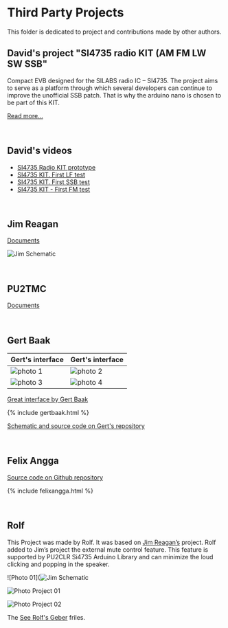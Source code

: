 # Third Party Projects

This folder is dedicated to project and contributions made by other authors.


## David's project "SI4735 radio KIT (AM FM LW SW SSB"
Compact EVB designed for the SILABS radio IC – SI4735.
The project aims to serve as a platform through which several developers can continue to improve the unofficial SSB patch. That is why the arduino nano is chosen to be part of this KIT.

[Read more...](https://davidmartinsengineering.wordpress.com/si4735-radio-kit/)


<BR>

## David's videos 

* [SI4735 Radio KIT prototype](https://youtu.be/ENqokz09xvU)
* [SI4735 KIT. First LF test](https://youtu.be/hjDvo8ehZi4)
* [SI4735 KIT. First SSB test](https://youtu.be/bZW6NiOEGSQ)
* [SI4735 KIT - First FM test](https://youtu.be/LudpuwJSajU)



<BR>

## Jim Reagan

[Documents](https://github.com/pu2clr/SI4735/tree/master/extras/Third_Party_Projects/Jim_Reagan)

![Jim Schematic](https://pu2clr.github.io/SI4735/extras/Third_Party_Projects/Jim_Reagan/jim_reagan.png)

<BR>

## PU2TMC

[Documents](https://github.com/pu2clr/SI4735/tree/master/extras/Third_Party_Projects/Luiz_pu2tmc)


<BR>

## Gert Baak


| Gert's interface | Gert's interface |
| ---------------- | ---------------- | 
|  ![photo 1](https://github.com/pu2clr/SI4735/blob/master/extras/Third_Party_Projects/Gert_Baak/g1.png) |  ![photo 2](https://github.com/pu2clr/SI4735/blob/master/extras/Third_Party_Projects/Gert_Baak/g2.png)           |
|  ![photo 3](https://github.com/pu2clr/SI4735/blob/master/extras/Third_Party_Projects/Gert_Baak/g3.png)           |  ![photo 4](https://github.com/pu2clr/SI4735/blob/master/extras/Third_Party_Projects/Gert_Baak/g4.png)           |


[Great interface by Gert Baak](https://youtu.be/hRHSzFr_lQE)

{% include gertbaak.html %}

[Schematic and source code on Gert's repository](https://github.com/pe0mgb/SI4735-Radio-ESP32-Touchscreen-Arduino)


<BR>

## Felix Angga

[Source code on Github repository](https://github.com/felangga/slametradio)

{% include felixangga.html %}

<BR>

## Rolf 

This Project was made by Rolf.  It was based on [Jim Reagan’s](https://github.com/pu2clr/SI4735/tree/master/extras/Third_Party_Projects#jim-reagan) project.  Rolf added to Jim’s project the external mute control feature.  This feature is supported by PU2CLR Si4735 Arduino Library and can minimize the loud clicking and popping in the speaker. 


![Photo 01](![Jim Schematic](https://pu2clr.github.io/SI4735/extras/Third_Party_Projects/Rolf/Parts.JPG)


![Photo Project 01](https://pu2clr.github.io/SI4735/extras/Third_Party_Projects/Rolf/photo_1.jpg)


![Photo Project 02](https://pu2clr.github.io/SI4735/extras/Third_Party_Projects/Rolf/photo_2.jpg)


The [See Rolf's Geber](https://github.com/pu2clr/SI4735/tree/master/extras/Third_Party_Projects/Rolf) friles. 



